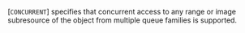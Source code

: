 [`CONCURRENT`] specifies that concurrent access to any
range or image subresource of the object from multiple queue families is
supported.